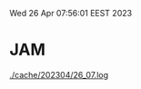 Wed 26 Apr 07:56:01 EEST 2023
# JAM
<a href='./cache/202304/26_07.log'>./cache/202304/26_07.log</a>
